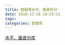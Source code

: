 ```yaml
---
title: 数据库水平、垂直拆分
date: 2018-12-18 14:25:21
tags:
categories: 数据库
---
```


[水平、垂直分库](https://www.cnblogs.com/littlecharacter/p/9342129.html)
